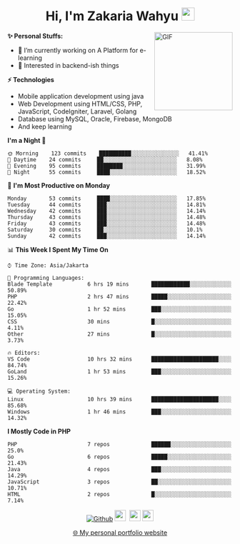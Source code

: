 <h1 align="center">Hi, I'm Zakaria Wahyu <img src="https://github.com/TheDudeThatCode/TheDudeThatCode/blob/master/Assets/Hi.gif" width="29px"></h1>

<img align="right" alt="GIF" height="175px" src="https://www.nayakapratama.co.id/wp-content/uploads/2019/07/Website-Maintenance.gif" />

**✨ Personal Stuffs:**
- 🔭 I’m currently working on A Platform for e-learning 
- 🌱 Interested in backend-ish things

**⚡ Technologies**
- Mobile application development using java
- Web Development using HTML/CSS, PHP, JavaScript, CodeIgniter, Laravel, Golang
- Database using MySQL, Oracle, Firebase, MongoDB
- And keep learning

<!--START_SECTION:waka-->
**I'm a Night 🦉** 

```text
🌞 Morning    123 commits    ██████████░░░░░░░░░░░░░░░   41.41% 
🌆 Daytime    24 commits     ██░░░░░░░░░░░░░░░░░░░░░░░   8.08% 
🌃 Evening    95 commits     ████████░░░░░░░░░░░░░░░░░   31.99% 
🌙 Night      55 commits     ████░░░░░░░░░░░░░░░░░░░░░   18.52%

```
📅 **I'm Most Productive on Monday** 

```text
Monday       53 commits     ████░░░░░░░░░░░░░░░░░░░░░   17.85% 
Tuesday      44 commits     ███░░░░░░░░░░░░░░░░░░░░░░   14.81% 
Wednesday    42 commits     ███░░░░░░░░░░░░░░░░░░░░░░   14.14% 
Thursday     43 commits     ███░░░░░░░░░░░░░░░░░░░░░░   14.48% 
Friday       43 commits     ███░░░░░░░░░░░░░░░░░░░░░░   14.48% 
Saturday     30 commits     ██░░░░░░░░░░░░░░░░░░░░░░░   10.1% 
Sunday       42 commits     ███░░░░░░░░░░░░░░░░░░░░░░   14.14%

```


📊 **This Week I Spent My Time On** 

```text
⌚︎ Time Zone: Asia/Jakarta

💬 Programming Languages: 
Blade Template           6 hrs 19 mins       ████████████░░░░░░░░░░░░░   50.89% 
PHP                      2 hrs 47 mins       █████░░░░░░░░░░░░░░░░░░░░   22.42% 
Go                       1 hr 52 mins        ███░░░░░░░░░░░░░░░░░░░░░░   15.05% 
CSS                      30 mins             █░░░░░░░░░░░░░░░░░░░░░░░░   4.11% 
Other                    27 mins             █░░░░░░░░░░░░░░░░░░░░░░░░   3.73%

🔥 Editors: 
VS Code                  10 hrs 32 mins      █████████████████████░░░░   84.74% 
GoLand                   1 hr 53 mins        ███░░░░░░░░░░░░░░░░░░░░░░   15.26%

💻 Operating System: 
Linux                    10 hrs 39 mins      █████████████████████░░░░   85.68% 
Windows                  1 hr 46 mins        ███░░░░░░░░░░░░░░░░░░░░░░   14.32%

```

**I Mostly Code in PHP** 

```text
PHP                      7 repos             ██████░░░░░░░░░░░░░░░░░░░   25.0% 
Go                       6 repos             █████░░░░░░░░░░░░░░░░░░░░   21.43% 
Java                     4 repos             ███░░░░░░░░░░░░░░░░░░░░░░   14.29% 
JavaScript               3 repos             ██░░░░░░░░░░░░░░░░░░░░░░░   10.71% 
HTML                     2 repos             █░░░░░░░░░░░░░░░░░░░░░░░░   7.14%

```



<!--END_SECTION:waka-->

<p align="center">
<a href="https://github.com/zakariawahyu" target="_blank"><img alt="Github" src="https://img.shields.io/badge/GitHub-%2312100E.svg?&style=for-the-badge&logo=Github&logoColor=white" /></a>
<a href="https://www.twitter.com/_zakariawahyu"><img src="https://img.shields.io/badge/twitter-%231DA1F2.svg?&style=for-the-badge&logo=twitter&logoColor=white" height=25></a> 
<a href="https://www.linkedin.com/in/zakariawahyu"><img src="https://img.shields.io/badge/linkedin-%230077B5.svg?&style=for-the-badge&logo=linkedin&logoColor=white" height=25></a> 
<a href="https://www.instagram.com/_zakariawahyu"><img src="https://img.shields.io/badge/instagram-%23E4405F.svg?&style=for-the-badge&logo=instagram&logoColor=white" height=25></a></p>
<p align="center"><a href="https://www.zakariawahyu.com">🌐 My personal portfolio website</a></p>
